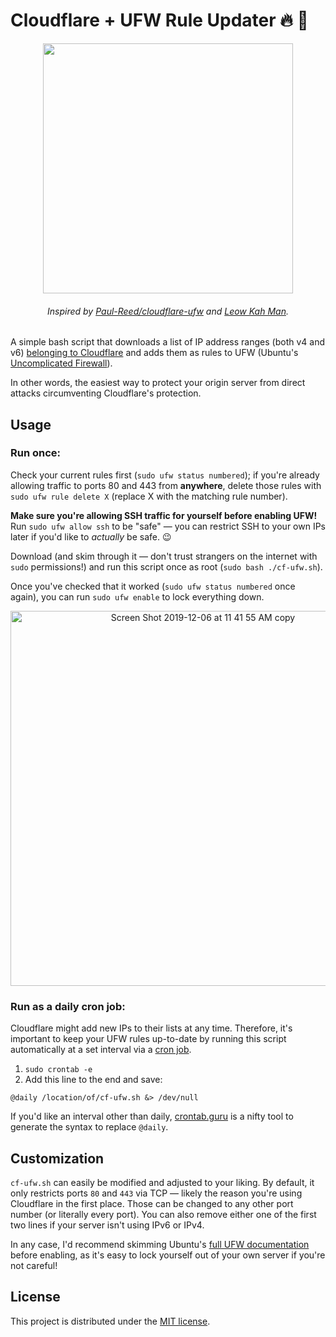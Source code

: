 # Cloudflare + UFW Rule Updater 🔥 🧱

<p align="center"><img src="https://upload.wikimedia.org/wikipedia/en/a/a2/Cloudflare_logo.svg" width="400"/></p>

<h6 align="center">Inspired by <a href="https://github.com/Paul-Reed/cloudflare-ufw">Paul-Reed/cloudflare-ufw</a> and <a href="https://www.leowkahman.com/2016/05/02/automate-raspberry-pi-ufw-allow-cloudflare-inbound/">Leow Kah Man</a>.</h6>

A simple bash script that downloads a list of IP address ranges (both v4 and v6) [belonging to Cloudflare](https://www.cloudflare.com/ips/) and adds them as rules to UFW (Ubuntu's [Uncomplicated Firewall](https://wiki.ubuntu.com/UncomplicatedFirewall)).

In other words, the easiest way to protect your origin server from direct attacks circumventing Cloudflare's protection.


## Usage

### Run once:

Check your current rules first (`sudo ufw status numbered`); if you're already allowing traffic to ports 80 and 443 from **anywhere**, delete those rules with `sudo ufw rule delete X` (replace X with the matching rule number).

**Make sure you're allowing SSH traffic for yourself before enabling UFW!** Run `sudo ufw allow ssh` to be "safe" — you can restrict SSH to your own IPs later if you'd like to _actually_ be safe. 😉

Download (and skim through it — don't trust strangers on the internet with `sudo` permissions!) and run this script once as root (`sudo bash ./cf-ufw.sh`).

Once you've checked that it worked (`sudo ufw status numbered` once again), you can run `sudo ufw enable` to lock everything down.

<p align="center"><img width="600" alt="Screen Shot 2019-12-06 at 11 41 55 AM copy" src="https://user-images.githubusercontent.com/1703673/70339900-b0f22980-181d-11ea-8c32-67ac0c7640e1.png"></p>

### Run as a daily cron job:

Cloudflare might add new IPs to their lists at any time. Therefore, it's important to keep your UFW rules up-to-date by running this script automatically at a set interval via a [cron job](https://en.wikipedia.org/wiki/Cron).

1. `sudo crontab -e`
2. Add this line to the end and save:
```
@daily /location/of/cf-ufw.sh &> /dev/null
```

If you'd like an interval other than daily, [crontab.guru](https://crontab.guru/) is a nifty tool to generate the syntax to replace `@daily`.


## Customization

`cf-ufw.sh` can easily be modified and adjusted to your liking. By default, it only restricts ports `80` and `443` via TCP — likely the reason you're using Cloudflare in the first place. Those can be changed to any other port number (or literally every port). You can also remove either one of the first two lines if your server isn't using IPv6 or IPv4.

In any case, I'd recommend skimming Ubuntu's [full UFW documentation](https://help.ubuntu.com/community/UFW) before enabling, as it's easy to lock yourself out of your own server if you're not careful!


## License

This project is distributed under the [MIT license](LICENSE.md).
